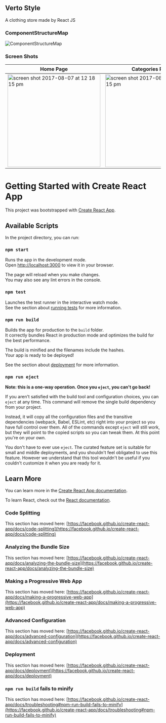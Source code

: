 
<H2>Verto Style</H2>
A clothing store made by React JS

<h3>ComponentStructureMap</h3>

![ComponentStructureMap](https://github.com/dornadev/maktab99-project-erfan-ahmadi/assets/40805510/4429b10d-54c8-4869-a415-91a9c53d1d7a)


<h3>Screen Shots</h3>

| Home Page                                                     | Categories Page                                               | Product Page                                                    |
| ------------------------------------------------------------- | ------------------------------------------------------------- | --------------------------------------------------------------- |
| <img  width="300"  alt="screen shot 2017-08-07 at 12 18 15 pm" src="https://github.com/erfan-ahmadi-dev/maktab99-project-erfan-ahmadi/assets/40805510/6892ee16-e7f4-4d88-bcaa-8adbe7f7319d">                                    | <img  width="300"  alt="screen shot 2017-08-07 at 12 18 15 pm" src="https://github.com/erfan-ahmadi-dev/maktab99-project-erfan-ahmadi/assets/40805510/fb5d1d67-44f8-4900-aefe-8f50eb12ae29">                                    | <img  width="300"  alt="screen shot 2017-08-07 at 12 18 15 pm" src="https://github.com/erfan-ahmadi-dev/maktab99-project-erfan-ahmadi/assets/40805510/91942217-268c-45ae-9ad5-b83ad7d54c68">                                                                |




# Getting Started with Create React App

This project was bootstrapped with [Create React App](https://github.com/facebook/create-react-app).

## Available Scripts

In the project directory, you can run:

### `npm start`

Runs the app in the development mode.\
Open [http://localhost:3000](http://localhost:3000) to view it in your browser.

The page will reload when you make changes.\
You may also see any lint errors in the console.

### `npm test`

Launches the test runner in the interactive watch mode.\
See the section about [running tests](https://facebook.github.io/create-react-app/docs/running-tests) for more information.

### `npm run build`

Builds the app for production to the `build` folder.\
It correctly bundles React in production mode and optimizes the build for the best performance.

The build is minified and the filenames include the hashes.\
Your app is ready to be deployed!

See the section about [deployment](https://facebook.github.io/create-react-app/docs/deployment) for more information.

### `npm run eject`

**Note: this is a one-way operation. Once you `eject`, you can't go back!**

If you aren't satisfied with the build tool and configuration choices, you can `eject` at any time. This command will remove the single build dependency from your project.

Instead, it will copy all the configuration files and the transitive dependencies (webpack, Babel, ESLint, etc) right into your project so you have full control over them. All of the commands except `eject` will still work, but they will point to the copied scripts so you can tweak them. At this point you're on your own.

You don't have to ever use `eject`. The curated feature set is suitable for small and middle deployments, and you shouldn't feel obligated to use this feature. However we understand that this tool wouldn't be useful if you couldn't customize it when you are ready for it.

## Learn More

You can learn more in the [Create React App documentation](https://facebook.github.io/create-react-app/docs/getting-started).

To learn React, check out the [React documentation](https://reactjs.org/).

### Code Splitting

This section has moved here: [https://facebook.github.io/create-react-app/docs/code-splitting](https://facebook.github.io/create-react-app/docs/code-splitting)

### Analyzing the Bundle Size

This section has moved here: [https://facebook.github.io/create-react-app/docs/analyzing-the-bundle-size](https://facebook.github.io/create-react-app/docs/analyzing-the-bundle-size)

### Making a Progressive Web App

This section has moved here: [https://facebook.github.io/create-react-app/docs/making-a-progressive-web-app](https://facebook.github.io/create-react-app/docs/making-a-progressive-web-app)

### Advanced Configuration

This section has moved here: [https://facebook.github.io/create-react-app/docs/advanced-configuration](https://facebook.github.io/create-react-app/docs/advanced-configuration)

### Deployment

This section has moved here: [https://facebook.github.io/create-react-app/docs/deployment](https://facebook.github.io/create-react-app/docs/deployment)

### `npm run build` fails to minify

This section has moved here: [https://facebook.github.io/create-react-app/docs/troubleshooting#npm-run-build-fails-to-minify](https://facebook.github.io/create-react-app/docs/troubleshooting#npm-run-build-fails-to-minify)
